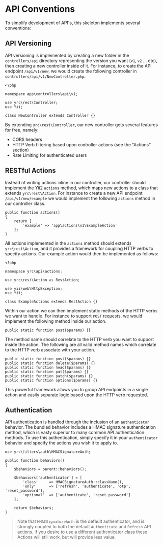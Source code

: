 # API Conventions

To simplify development of API's, this skeleton implements several conventions:

## API Versioning

API versioning is implemented by creating a new folder in the `controllers/api` directory representing the version you want (`v1`, `v2` ... etc), then creating a new controller inside of it. For instance, to create the API endpoint `/api/v1/new`, we would create the following controller in `controllers/api/v1/NewController.php`.

```
<?php

namespace app\controllers\api\v1;

use yrc\rest\Controller;
use Yii;

class NewController extends Controller {}
```

By extending `yrc\rest\Controller`, our new controller gets several features for free, namely:

- CORS headers
- HTTP Verb filtering based upon controller actions (see the "Actions" section)
- Rate Limiting for authenticated users

## RESTful Actions

Instead of writing actions inline in our controller, our controller should implement the Yii2 `actions` method, which maps new actions to a class that extends `yrc\rest\Action`. For instance to create a new API endpoint `/api/v1/new/example` we would implement the following `actions` method in our controller class.

```
public function actions()
{
    return [
        'example' => 'app\actions\v1\ExampleAction'
    ];
}
```

All actions implemented in the `actions` method should extends `yrc\rest\Action`, and it provides a framework for coupling HTTP verbs to specify actions. Our example action would then be implemented as follows:

```
<?php

namespace yrc\api\actions;

use yrc\rest\Action as RestAction;

use yii\web\HttpException;
use Yii;

class ExampleActions extends RestAction {}
```

Within our action we can then implement static methods of the HTTP verbs we want to handle. For instance to support `POST` requests, we would implement the following method inside our action.

```
public static function post($params) {}
```

The method name should correlate to the HTTP verb you want to support inside the action. The following are all valid method names which correlate to the HTTP verb associate with your action.

```
public static function post($params) {}
public static function delete($params) {}
public static function head($params) {}
public static function put($params) {}
public static function patch($params) {}
public static function options($params) {}
```

This powerful framework allows you to group API endpoints in a single action and easily separate logic based upon the HTTP verb requested.

## Authentication

API authentication is handled through the inclusion of an `authenticator` behavior. The bundled behavior includes a HMAC signature authentication method, which is vasty superior to many common API authentication methods. To use this authentication, simply specify it in your `authenticator` behavior and specify the actions you wish it to apply to.

```
use yrc\filters\auth\HMACSignatureAuth;

public function behaviors()
{
    $behaviors = parent::behaviors();

    $behaviors['authenticator'] = [
        'class'     => HMACSignatureAuth::className(),
        'only'      => ['refresh', 'authenticate', 'otp', 'reset_password'],
        'optional'  => ['authenticate', 'reset_password']
    ];

    return $behaviors;
}
```

> Note that `HMACSignatureAuth` is the default authenticator, and is strongly coupled to both the default `Authenticate` and `Refresh` API actions. If you desire to use a different authenticator class these Actions will still work, but will provide less value.